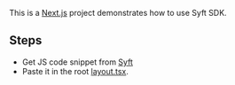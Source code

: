 This is a [Next.js](https://nextjs.org/) project demonstrates how to use Syft SDK.

## Steps

- Get JS code snippet from [Syft](https://app.syftdata.com/dashboard/settings/snippets)
- Paste it in the root [layout.tsx](./src/app/layout.tsx). 


